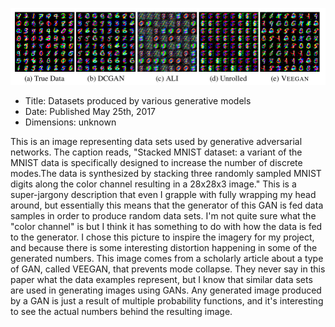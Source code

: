![Reasearch Pic](research.png)
* Title: Datasets produced by various generative models
* Date: Published May 25th, 2017
* Dimensions: unknown

This is an image representing data sets used by generative adversarial networks. The caption reads, "Stacked MNIST dataset: a variant of the MNIST data is specifically designed to increase the number of discrete modes.The data is synthesized by stacking three randomly sampled MNIST digits along the color channel resulting in a 28x28x3 image." This is a super-jargony description that even I grapple with fully wrapping my head around, but essentially this means that the generator of this GAN is fed data samples in order to produce random data sets. I'm not quite sure what the "color channel" is but I think it has something to do with how the data is fed to the generator.
I chose this picture to inspire the imagery for my project, and because there is some interesting distortion happening in some of the generated numbers. This image comes from a scholarly article about a type of GAN, called VEEGAN, that prevents mode collapse. They never say in this paper what the data examples represent, but I know that similar data sets are used in generating images using GANs. Any generated image produced by a GAN is just a result of multiple probability functions, and it's interesting to see the actual numbers behind the resulting image.

